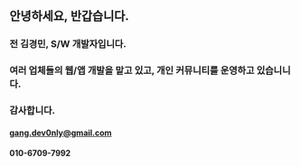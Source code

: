 
## 안녕하세요, 반갑습니다.
### 전 김경민, S/W 개발자입니다.
### 여러 업체들의 웹/앱 개발을 맡고 있고, 개인 커뮤니티를 운영하고 있습니니다.
### 감사합니다.

#### gang.dev0nly@gmail.com
#### 010-6709-7992

